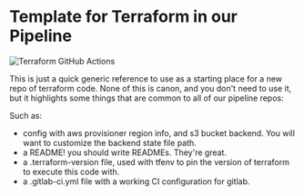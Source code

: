 # Template for Terraform in our Pipeline

![Terraform GitHub Actions](https://github.com/snarfmonkey/snarfyform/workflows/Terraform%20GitHub%20Actions/badge.svg)

This is just a quick generic reference to use as a starting place for a new repo of terraform code. None of this is canon, and you
don't need to use it, but it highlights some things that are common to all of our pipeline repos:

Such as:
- config with aws provisioner region info, and s3 bucket backend. You will want to customize the backend state file path.
- a README! you should write READMEs. They're great.
- a .terraform-version file, used with tfenv to pin the version of terraform to execute this code with.
- a .gitlab-ci.yml file with a working CI configuration for gitlab.
